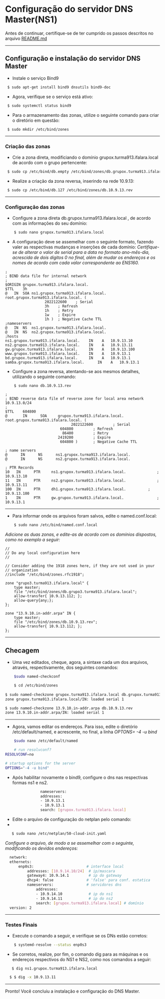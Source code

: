 # Configuração do servidor DNS Master(NS1)

Antes de continuar, certifique-se de ter cumprido os passos descritos no arquivo [README.md](https://github.com/eduardor0cha/projeto-final-inre/blob/main/README.md)

---

## Configuração e instalação do servidor DNS Master

* Instale o serviço Bind9 

```bash
 $ sudo apt-get install bind9 dnsutils bind9-doc 
```

* Agora, verifique se o serviço está ativo:

```bash
 $ sudo systemctl status bind9
```

* Para o armazenamento das zonas, utilize o seguinte comando para criar o diretório em questão:

```bash
 $ sudo mkdir /etc/bind/zones
```

---

### Criação das zonas

* Crie a zona direta, modificiando o domínio grupox.turma913.ifalara.local de acordo com o grupo pertencente:

```bash
 $ sudo cp /etc/bind/db.empty /etc/bind/zones/db.grupox.turma913.ifalara.local
```



* Realize a criação da zona reversa, inserindo na rede 10.9.13: 

```bash
 $ sudo cp /etc/bind/db.127 /etc/bind/zones/db.10.9.13.rev
```

---

### Configuração das zonas

* Configure a zona direta db.grupox.turma913.ifalara.local , de acordo com as informações do seu domínio:

```bash
    $ sudo nano grupox.turma913.ifalara.local
```

* A configuração deve se assemelhar com o seguinte formato, fazendo valer as respectivas mudanças e inserções de cada domínio:
_Certifique-se de alterar o valor de serial para a data no formato ano-mês-dia, acrescida de dois dígitos 0 no final, além de mudar os endereços e os nomes de acordo com cada valor correspondente ao ENS160._

```
;
; BIND data file for internal network
;
$ORIGIN grupox.turma913.ifalara.local.
$TTL	3h
@	IN	SOA	ns1.grupox.turma913.ifalara.local. root.grupox.turma913.ifalara.local. (
			      2022122600	; Serial
			      3h	; Refresh
			      1h	; Retry
			      1w	; Expire
			      1h )	; Negative Cache TTL
;nameservers
@	IN	NS	ns1.grupox.turma913.ifalara.local.
@	IN	NS	ns2.grupox.turma913.ifalara.local.
;hosts
ns1.grupox.turma913.ifalara.local.	  IN	A	10.9.13.10
ns2.grupox.turma913.ifalara.local.	  IN	A	10.9.13.11
gw.grupox.turma913.ifalara.local.	  IN	A	10.9.13.100
www.grupox.turma913.ifalara.local.	  IN 	A	10.9.13.1   
bd.grupox.turma913.ifalara.local.	  IN 	A	10.9.13.1    
samba.grupox.turma913.ifalara.local.	  IN 	A	10.9.13.1    

```

* Configure a zona reversa, atentando-se aos mesmos detalhes, utilizando o seguinte comando:

```bash
    $ sudo nano db.10.9.13.rev
```

```
;
; BIND reverse data file of reverse zone for local area network 10.9.13.0/24
;
$TTL    604800
@       IN      SOA     grupox.turma913.ifalara.local. root.grupox.turma913.ifalara.local. (
                              2022122600         ; Serial
                         604800         ; Refresh
                          86400         ; Retry
                        2419200         ; Expire
                         604800 )       ; Negative Cache TTL

; name servers
@      IN      NS      ns1.grupox.turma913.ifalara.local.
@      IN      NS      ns2.grupox.turma913.ifalara.local.

; PTR Records
10   IN      PTR     ns1.grupox.turma913.ifalara.local.              ; 10.9.13.10
11   IN      PTR     ns2.grupox.turma913.ifalara.local.              ; 10.9.13.11
100  IN      PTR     dh1.grupox.turma913.ifalara.local.    	     ; 10.9.13.100
1    IN      PTR     gw.grupox.turma913.ifalara.local.               ; 10.9.13.1
```

---

* Para informar onde os arquivos foram salvos, edite o named.conf.local: 

```bash
    $ sudo nano /etc/bind/named.conf.local
```
_Adicione as duas zonas, e edite-as de acordo com os domínios dispostos, como no exemplo a seguir:_

```
//
// Do any local configuration here
//

// Consider adding the 1918 zones here, if they are not used in your
// organization
//include "/etc/bind/zones.rfc1918";

zone "grupo3.turma913.ifalara.local" {
	type master;
	file "/etc/bind/zones/db.grupo3.turma913.ifalara.local";
	allow-transfer{ 10.9.13.112; };  
	allow-query{any;};
};

zone "13.9.10.in-addr.arpa" IN {
	type master;
	file "/etc/bind/zones/db.10.9.13.rev";
	allow-transfer{ 10.9.13.112; };
};

```

---

## Checagem 

*  Uma vez editados, cheque, agora, a sintaxe cada um dos arquivos, através, respectivamente, dos seguintes comandos:

```bash
    $sudo named-checkconf
```

```bash
    $ cd /etc/bind/zones
    
$ sudo named-checkzone grupox.turma913.ifalara.local db.grupox.turma913.ifalara.local
zone grupox.turma913.ifalara.local/IN: loaded serial 1

$ sudo named-checkzone 13.9.10.in-addr.arpa db.10.9.13.rev
zone 13.9.10.in-addr.arpa/IN: loaded serial 1

```

---

* Agora, vamos editar os endereços. Para isso, edite o diretório /etc/default/named, e acrescente, no final, a linha _OPTONS= -4 -u bind_

```bash
    $sudo nano /etc/default/named
 ```

```bash
    # run resolvconf?
RESOLVCONF=no

# startup options for the server
OPTIONS="-4 -u bind"
```
* Após habilitar novamente o bind9, configure o dns nas respectivas formas ns1 e ns2.

```bash
                nameservers: 
                addresses:
                - 10.9.13.1
                - 10.9.13.1
                search: [grupox.turma913.ifalara.local]
 ```
 
 * Edite o arquivo de configuração do netplan pelo comando:
 * 
 ```bash
    $ sudo nano /etc/netplan/50-cloud-init.yaml 
 ```
 
 _Configure o arquivo, de modo a se assemelhar com o seguinte, modificando os devidos endereços:_
 
  ```bash
    network:
    ethernets:
        enp0s3:                        # interface local
            addresses: [10.9.14.10/24]  # ip/mascara
            gateway4: 10.9.14.1         # ip do gateway
            dhcp4: false               # 'false' para conf. estatica 
            nameservers:               # servidores dns
                addresses:
                - 10.9.14.10            # ip do ns1
                - 10.9.14.11            # ip do ns2
                search: [grupox.turma913.ifalara.local] # domínio
    version: 2
 ```

---

### Testes Finais

* Execute o comando a seguir, e verifique se os DNs estão corretos:

```bash
    $ systemd-resolve --status enp0s3
 ```
 
 * Se corretos, realize, por fim, o comando dig para as máquinas e os endereços respectivos do NS1 e NS2, como nos comandos a seguir:
 
 ```bash
    $ dig ns1.grupox.turma913.ifalara.local
 ```
 
  ```bash
    $ $ dig -x 10.9.13.11
 ```

---

Pronto! Você concluiu a instalação e configuração do DNS Master.
